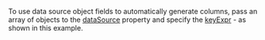 To use data source object fields to automatically generate columns, pass an array of objects to the [dataSource](/Documentation/ApiReference/UI_Components/dxDataGrid/Configuration/#dataSource) property and specify the [keyExpr](/Documentation/ApiReference/UI_Components/dxDataGrid/Configuration/#keyExpr) - as shown in this example.
<!--split-->